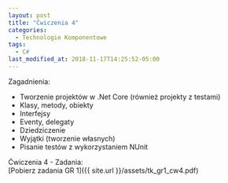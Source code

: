 ```yaml
---
layout: post
title: "Ćwiczenia 4"
categories:
  - Technologie Komponentowe
tags:
  - C#
last_modified_at: 2018-11-17T14:25:52-05:00
---
```


Zagadnienia:
* Tworzenie projektów w .Net Core (również projekty z testami)
* Klasy, metody, obiekty
* Interfejsy 
* Eventy, delegaty
* Dziedziczenie
* Wyjątki (tworzenie własnych)
* Pisanie testów z wykorzystaniem NUnit

Ćwiczenia 4 - Zadania:<br/>
[Pobierz zadania GR 1]({{ site.url }}/assets/tk_gr1_cw4.pdf)<br/>